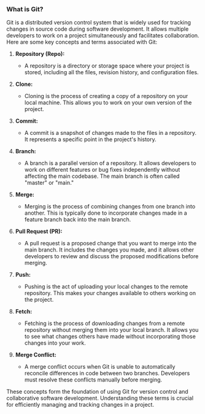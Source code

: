 
### What is Git?
Git is a distributed version control system that is widely used for tracking changes in source code during software development. It allows multiple developers to work on a project simultaneously and facilitates collaboration. Here are some key concepts and terms associated with Git:

1. **Repository (Repo):**
   - A repository is a directory or storage space where your project is stored, including all the files, revision history, and configuration files.

2. **Clone:**
   - Cloning is the process of creating a copy of a repository on your local machine. This allows you to work on your own version of the project.

3. **Commit:**
   - A commit is a snapshot of changes made to the files in a repository. It represents a specific point in the project's history.

4. **Branch:**
   - A branch is a parallel version of a repository. It allows developers to work on different features or bug fixes independently without affecting the main codebase. The main branch is often called "master" or "main."

5. **Merge:**
   - Merging is the process of combining changes from one branch into another. This is typically done to incorporate changes made in a feature branch back into the main branch.

6. **Pull Request (PR):**
   - A pull request is a proposed change that you want to merge into the main branch. It includes the changes you made, and it allows other developers to review and discuss the proposed modifications before merging.

7. **Push:**
   - Pushing is the act of uploading your local changes to the remote repository. This makes your changes available to others working on the project.

8. **Fetch:**
   - Fetching is the process of downloading changes from a remote repository without merging them into your local branch. It allows you to see what changes others have made without incorporating those changes into your work.

9. **Merge Conflict:**
   - A merge conflict occurs when Git is unable to automatically reconcile differences in code between two branches. Developers must resolve these conflicts manually before merging.



These concepts form the foundation of using Git for version control and collaborative software development. Understanding these terms is crucial for efficiently managing and tracking changes in a project.